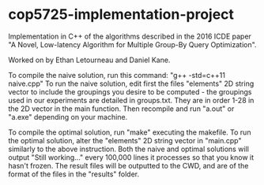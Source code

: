 # cop5725-implementation-project

Implementation in C++ of the algorithms described in the 2016 ICDE paper "A Novel, Low-latency Algorithm for Multiple Group-By Query Optimization".

Worked on by Ethan Letourneau and Daniel Kane.


To compile the naive solution, run this command: "g++ -std=c++11 naive.cpp"
To run the naive solution, edit first the files "elements" 2D string vector to include the groupings you desire to be computed - the groupings used in our experiments are detailed in groups.txt. They are in order 1-28 in the 2D vector in the main function. Then recompile and run "a.out" or "a.exe" depending on your machine.

To compile the optimal solution, run "make" executing the makefile.
To run the optimal solution, alter the "elements" 2D string vector in "main.cpp" similarly to the above instruction. Both the naive and optimal solutions will output "Still working..." every 100,000 lines it processes so that you know it hasn't frozen. The result files will be outputted to the CWD, and are of the format of the files in the "results" folder.
